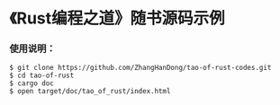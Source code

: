 # 《Rust编程之道》随书源码示例

### 使用说明：

```shell
$ git clone https://github.com/ZhangHanDong/tao-of-rust-codes.git
$ cd tao-of-rust
$ cargo doc
$ open target/doc/tao_of_rust/index.html
```
